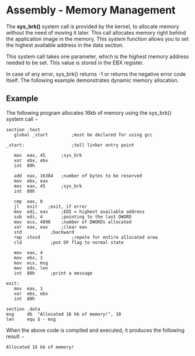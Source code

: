# Assembly - Memory Management

The **sys_brk()** system call is provided by the kernel, to allocate memory without the need of moving it later. This call allocates memory right behind the application image in the memory. This system function allows you to set the highest available address in the data section.

This system call takes one parameter, which is the highest memory address needed to be set. This value is stored in the EBX register.

In case of any error, sys_brk() returns -1 or returns the negative error code itself. The following example demonstrates dynamic memory allocation.

## Example

The following program allocates 16kb of memory using the sys_brk() system call −

```
section	.text
   global _start         ;must be declared for using gcc
	
_start:	                 ;tell linker entry point

   mov	eax, 45		 ;sys_brk
   xor	ebx, ebx
   int	80h

   add	eax, 16384	 ;number of bytes to be reserved
   mov	ebx, eax
   mov	eax, 45		 ;sys_brk
   int	80h
	
   cmp	eax, 0
   jl	exit	;exit, if error 
   mov	edi, eax	 ;EDI = highest available address
   sub	edi, 4		 ;pointing to the last DWORD  
   mov	ecx, 4096	 ;number of DWORDs allocated
   xor	eax, eax	 ;clear eax
   std			 ;backward
   rep	stosd            ;repete for entire allocated area
   cld			 ;put DF flag to normal state
	
   mov	eax, 4
   mov	ebx, 1
   mov	ecx, msg
   mov	edx, len
   int	80h		 ;print a message

exit:
   mov	eax, 1
   xor	ebx, ebx
   int	80h
	
section	.data
msg    	db	"Allocated 16 kb of memory!", 10
len     equ	$ - msg
```

When the above code is compiled and executed, it produces the following result −

```
Allocated 16 kb of memory!
```